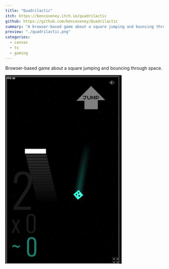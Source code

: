 ```yaml
---
title: "Quadrilactic"
itch: https://bencoveney.itch.io/quadrilactic
github: https://github.com/bencoveney/Quadrilactic
summary: "A browser-based game about a square jumping and bouncing through space."
preview: "./quadrilactic.png"
categories:
  - canvas
  - ts
  - gaming
---
```


Browser-based game about a square jumping and bouncing through space.

![Quadrilactic](./quadrilactic.png "Quadrilactic")
